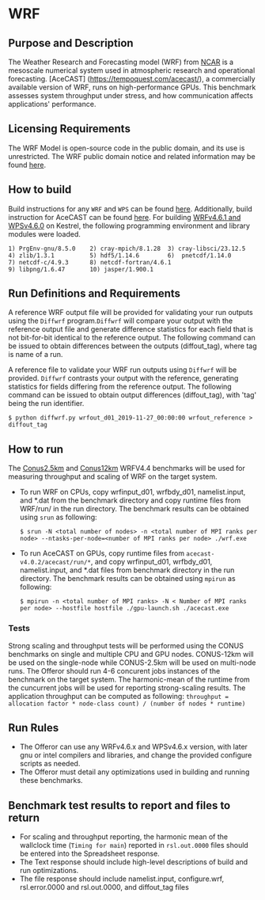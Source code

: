 # WRF
## Purpose and Description

The Weather Research and Forecasting model (WRF) from [NCAR](https://www.mmm.ucar.edu/weather-research-and-forecasting-model) is a mesoscale numerical system used in atmospheric research and operational forecasting. [AceCAST] (https://tempoquest.com/acecast/), a commercially available version of WRF, runs on high-performance GPUs. This benchmark assesses system throughput under stress, and how communication affects applications' performance.

## Licensing Requirements

The WRF Model is open-source code in the public domain, and its use is unrestricted. The WRF public domain notice and related information may be found [here](https://www2.mmm.ucar.edu/wrf/users/public.html).

## How to build

Build instructions for any `WRF` and `WPS` can be found [here](https://www2.mmm.ucar.edu/wrf/OnLineTutorial/compilation_tutorial.php). Additionally, build instruction for AceCAST can be found [here](https://acecast-docs.readthedocs.io/en/latest/InstallationGuide.html#). For building [WRFv4.6.1 and WPSv4.6.0](https://nrel.github.io/HPC/Documentation/Applications/wrf/) on Kestrel, the following programming environment and library modules were loaded.

```
1) PrgEnv-gnu/8.5.0    2) cray-mpich/8.1.28  3) cray-libsci/23.12.5
4) zlib/1.3.1	       5) hdf5/1.14.6	     6)  pnetcdf/1.14.0
7) netcdf-c/4.9.3      8) netcdf-fortran/4.6.1
9) libpng/1.6.47       10) jasper/1.900.1

```

## Run Definitions and Requirements

A reference WRF output file will be provided for validating your run outputs using the `Diffwrf` program.`Diffwrf` will compare your output with the reference output file and generate difference statistics for each field that is not bit-for-bit identical to the reference output. The following command can be issued to obtain differences between the outputs (diffout_tag), where tag is name of a run.

A reference file to validate your WRF run outputs using `Diffwrf` will be provided. `Diffwrf` contrasts your output with the reference, generating statistics for fields differing from the reference output. The following command can be issued to obtain output differences (diffout_tag), with 'tag' being the run identifier.

```
$ python diffwrf.py wrfout_d01_2019-11-27_00:00:00 wrfout_reference > diffout_tag

```

## How to run
The [Conus2.5km](https://www2.mmm.ucar.edu/wrf/users/benchmark/v44/v4.4_bench_conus2.5km.tar.gz) and [Conus12km](https://www2.mmm.ucar.edu/wrf/users/benchmark/v44/v4.4_bench_conus12km.tar.gz) WRFV4.4 benchmarks will be used for measuring throughput and scaling of WRF on the target system.

* To run WRF on CPUs, copy wrfinput_d01, wrfbdy_d01, namelist.input, and *.dat from the benchmark directory and copy runtime files from WRF/run/<files> in the run directory. The benchmark results can be obtained using `srun` as following:
  
  ```
  $ srun -N <total number of nodes> -n <total number of MPI ranks per node> --ntasks-per-node=<number of MPI ranks per node> ./wrf.exe

  ```

* To run AceCAST on GPUs, copy runtime files from `acecast-v4.0.2/acecast/run/*`, and copy wrfinput_d01, wrfbdy_d01, namelist.input, and *.dat files from benchmark directory in the run directory. The benchmark results can be obtained using `mpirun` as following:

  ```
  $ mpirun -n <total number of MPI ranks> -N < Number of MPI ranks per node> --hostfile hostfile ./gpu-launch.sh ./acecast.exe

  ```

### Tests

Strong scaling and throughput tests will be performed using the CONUS benchmarks on single and multiple CPU and GPU nodes. CONUS-12km will be used on the single-node while CONUS-2.5km will be used on multi-node runs. The Offeror should run 4-6 concurent jobs instances of the benchmark on the target system. The harmonic-mean of the runtime from the cuncurrent jobs will be used for reporting strong-scaling results. The application throughput can be computed as following: `throughput = allocation factor * node-class count) / (number of nodes * runtime)`

## Run Rules

* The Offeror can use any WRFv4.6.x and WPSv4.6.x version, with later gnu or intel compilers and libraries, and change the provided configure scripts as needed.
* The Offeror must detail any optimizations used in building and running these benchmarks.

## Benchmark test results to report and files to return

* For scaling and throughput reporting, the harmonic mean of the wallclock time (`Timing for main`) reported in `rsl.out.0000` files should be entered into the Spreadsheet response.
* The Text response should include high-level descriptions of build and run optimizations.
* The file response should include namelist.input, configure.wrf, rsl.error.0000 and rsl.out.0000, and diffout_tag files
